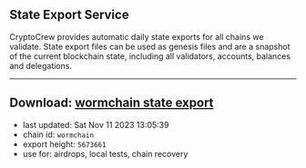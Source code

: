 ## State Export Service
CryptoCrew provides automatic daily state exports for all chains we validate. State export files can be used as genesis files and are a snapshot of the current blockchain state, including all validators, accounts, balances and delegations.

---
**Download: [wormchain state export](https://dl.ccvalidators.com/SERVICE/wormchain/wormchain_export_5673661.json)**
---

- last updated: Sat Nov 11 2023 13:05:39
- chain id: `wormchain`
- export height: `5673661`
- use for: airdrops, local tests, chain recovery
